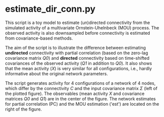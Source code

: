 # estimate_dir_conn.py

This script is a toy model to estimate (un)directed connectivity from the simulated activity of a multivariate Ornstein-Uhelnbeck (MOU) process. The observed activity is also downsampled before connectivity is estimated from covariance-based methods.

The aim of the script is to illustrate the difference between estimating **undirected** connectivity with partial correlation (based on the zero-lag covariance matrix *Q0*) and **directed** connectivity based on time-shifted covariances of the observed activity (*Q1* in addition to *Q0*). It also shows that the mean activity (*X*) is very similar for all configurations, i.e., hardly informative about the original network parameters.

The script generates activity for 4 configurations of a network of 4 nodes, which differ by the connectivity *C* and the input covariance matrix *Σ* (left of the plotted figure). The observables (mean activity *X* and covariance matrices *Q0* and *Q1*) are in the center of the figure. The network estimates for partial correlation (PC) and the MOU estimation ('est') are located on the right of the figure.
